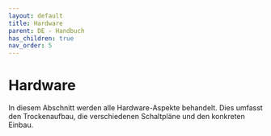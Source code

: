 ```yaml
---
layout: default
title: Hardware
parent: DE - Handbuch
has_children: true
nav_order: 5
---
```


# Hardware

In diesem Abschnitt werden alle Hardware-Aspekte behandelt. Dies umfasst den Trockenaufbau, die verschiedenen Schaltpläne und den konkreten Einbau.
